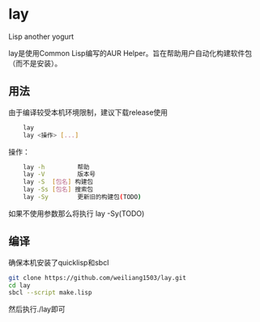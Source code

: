# lay
Lisp another yogurt

lay是使用Common Lisp编写的AUR Helper。旨在帮助用户自动化构建软件包（而不是安装）。

## 用法
由于编译较受本机环境限制，建议下载release使用

``` bash
    lay
    lay <操作> [...]
```

操作：

``` bash
    lay -h         帮助
    lay -V         版本号
    lay -S  [包名] 构建包
    lay -Ss [包名] 搜索包
    lay -Sy        更新旧的构建包(TODO)
```

如果不使用参数那么将执行 lay -Sy(TODO)

## 编译
确保本机安装了quicklisp和sbcl
```bash
git clone https://github.com/weiliang1503/lay.git
cd lay
sbcl --script make.lisp
```
然后执行./lay即可
